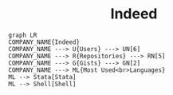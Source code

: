 <h1 align="center">Indeed</h1>

```mermaid
graph LR
COMPANY_NAME{Indeed}
COMPANY_NAME ---> U{Users} ---> UN[6]
COMPANY_NAME ---> R{Repositories} ---> RN[5]
COMPANY_NAME ---> G{Gists} ---> GN[2]
COMPANY_NAME ---> ML{Most Used<br>Languages}
ML --> Stata[Stata]
ML --> Shell[Shell]
```
